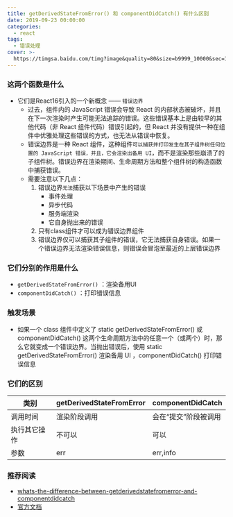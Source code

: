 ```yaml
---
title: getDerivedStateFromError() 和 componentDidCatch() 有什么区别
date: 2019-09-23 00:00:00
categories:
  - react
tags:
  - 错误处理
cover: >-
  https://timgsa.baidu.com/timg?image&quality=80&size=b9999_10000&sec=1570615514153&di=6f99e51380c6212468e4565b6321a633&imgtype=0&src=http%3A%2F%2Fpic4.zhimg.com%2Fv2-38bdac71902e51febd1ab576a32c0616_1200x500.jpg
---
```


### 这两个函数是什么

- 它们是React16引入的一个新概念 —— `错误边界`
    - 过去，组件内的 JavaScript 错误会导致 React 的内部状态被破坏，并且在下一次渲染时产生可能无法追踪的错误。这些错误基本上是由较早的其他代码（非 React 组件代码）错误引起的，但 React 并没有提供一种在组件中优雅处理这些错误的方式，也无法从错误中恢复。
    - 错误边界是一种 React 组件，这种组件`可以捕获并打印发生在其子组件树任何位置的 JavaScript 错误，并且，它会渲染出备用 UI`，而不是渲染那些崩溃了的子组件树。错误边界在渲染期间、生命周期方法和整个组件树的构造函数中捕获错误。
    - 需要注意以下几点：
        1. 错误边界`无法`捕获以下场景中产生的错误
            - 事件处理
            - 异步代码
            - 服务端渲染
            - 它自身抛出来的错误
        2. 只有class组件才可以成为错误边界组件
        3. 错误边界仅可以捕获其子组件的错误，它无法捕获自身错误。如果一个错误边界无法渲染错误信息，则错误会冒泡至最近的上层错误边界

### 它们分别的作用是什么

- `getDerivedStateFromError()` ：渲染备用UI
- `componentDidCatch()` ：打印错误信息

### 触发场景

- 如果一个 class 组件中定义了 static getDerivedStateFromError() 或 componentDidCatch() 这两个生命周期方法中的任意一个（或两个）时，那么它就变成一个错误边界。当抛出错误后，使用 static getDerivedStateFromError() 渲染备用 UI ，componentDidCatch() 打印错误信息

### 它们的区别

| 类别        | getDerivedStateFromError | componentDidCatch |
| ------      | ------------------------ | -----------------   |
| 调用时间     | 渲染阶段调用              | 会在“提交”阶段被调用 |
| 执行其它操作 | 不可以                    | 可以                |
| 参数        | err                       | err,info          |

### 推荐阅读

-   [whats-the-difference-between-getderivedstatefromerror-and-componentdidcatch](https://stackoverflow.com/questions/52962851/whats-the-difference-between-getderivedstatefromerror-and-componentdidcatch)
-   [官方文档](https://zh-hans.reactjs.org/docs/react-component.html#static-getderivedstatefromerror)